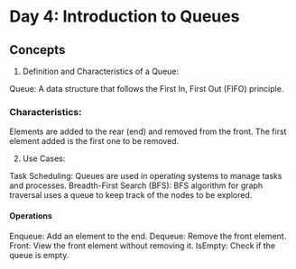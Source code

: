 # Day 4: Introduction to Queues

## Concepts

1. Definition and Characteristics of a Queue:

Queue: A data structure that follows the First In, First Out (FIFO) principle.

### Characteristics:

Elements are added to the rear (end) and removed from the front.
The first element added is the first one to be removed.

2. Use Cases:

Task Scheduling: Queues are used in operating systems to manage tasks and processes.
Breadth-First Search (BFS): BFS algorithm for graph traversal uses a queue to keep track of the nodes to be explored.

#### Operations

Enqueue: Add an element to the end.
Dequeue: Remove the front element.
Front: View the front element without removing it.
IsEmpty: Check if the queue is empty.
